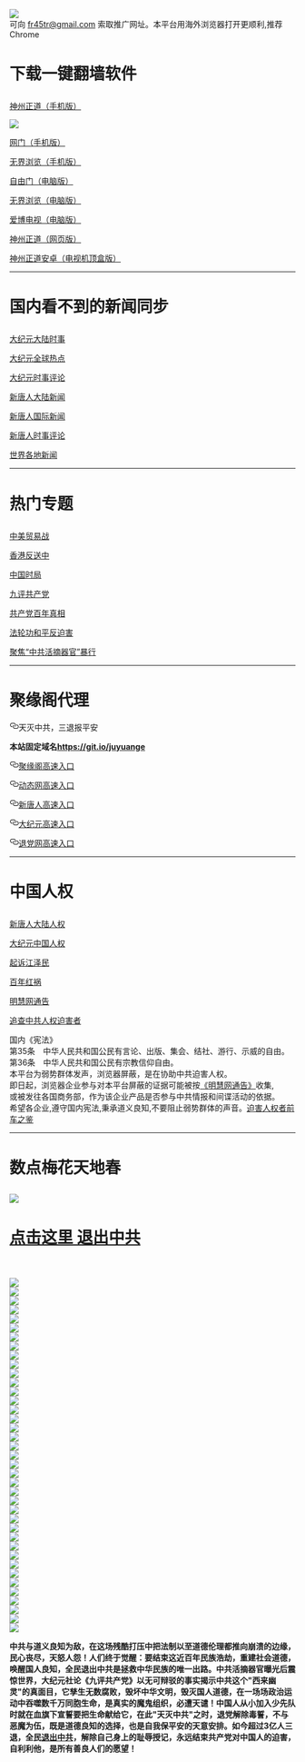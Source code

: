 <a name="1" id="1" target="_blank"></a> <span id="1"></span>
<a name="2" id="2" target="_blank"></a> <span id="2"></span>
<a name="3" id="3" target="_blank"></a> <span id="3"></span>
<a name="4" id="4" target="_blank"></a> <span id="4"></span>
<a name="5" id="5" target="_blank"></a> <span id="5"></span>
<a name="6" id="6" target="_blank"></a> <span id="6"></span>
<a name="7" id="7" target="_blank"></a> <span id="7"></span>
<a name="8" id="8" target="_blank"></a> <span id="8"></span>
<a name="9" id="9" target="_blank"></a> <span id="9"></span>
<img src="https://raw.githubusercontent.com/jdzs1/1/master/t/fq1.jpg"><br>
可向 fr45tr@gmail.com 索取推广网址。本平台用海外浏览器打开更顺利,推荐Chrome
<h1><p><strong>下载一键翻墙软件</strong></p></h1>
<p><a href="https://raw.githubusercontent.com/SzzdOgate/update/master/extras/SzzdOgate.apk?fldfjdzs1">神州正道（手机版）</a><img src="https://raw.githubusercontent.com/hao369/a/master/benzoutuijian.gif" alt=""></p>
<img src="https://raw.githubusercontent.com/jdzs1/1/master/t/sz.jpg"><br>
<p><a href="https://raw.githubusercontent.com/oGate2/Up/master/oGate.apk?fldfjdzs1">网门（手机版）</a><img src="https://raw.githubusercontent.com/hao369/a/master/benzoutuijian.gif" alt=""></p>
<p><a href="https://raw.githubusercontent.com/wujieliulan/download/master/um.apk?raw=true">无界浏览（手机版）</a></p>
<p><a href="https://raw.githubusercontent.com/freegate-release/website/gh-pages/files/fgp.zip?fldfjdzs1">自由门（电脑版）</a><img src="https://raw.githubusercontent.com/hao369/a/master/benzoutuijian.gif" alt=""></p>
<p><a href="https://raw.githubusercontent.com/wujieliulan/download/master/u.zip?fldfjdzs1">无界浏览（电脑版）</a><img src="https://raw.githubusercontent.com/hao369/a/master/benzoutuijian.gif" alt=""></p>
<p><a href="https://raw.githubusercontent.com/jdzs1/szzd1.github.io/master/szzd/iPPOTV.zip">爱博电视（电脑版）</a></p>
<p><a href="https://raw.githubusercontent.com/szzd1/szzd1.github.io/master/szzd/szzdogate.rar?fldfjdzs1">神州正道（网页版）</a></p>
<p><a href="https://raw.githubusercontent.com/SzzdOgate/update/master/extras/SzzdOgateTV.apk?fldfjdzs1">神州正道安卓（电视机顶盒版）</a></p>
<hr>
<h1><p><strong>国内看不到的新闻同步</strong></p></h1>
<p><a target="_blank" href="https://github.com/jdzs1/djy/blob/master/gb/nsc413.md?fldfjdzs1#1">大纪元大陆时事</a></p>
<p><a target="_blank" href="https://github.com/jdzs1/djy/blob/master/gb/n24hr.md?fldfjdzs1#1">大纪元全球热点</a></p>
<p><a target="_blank" href="https://github.com/jdzs1/djy/blob/master/gb/news392.md?fldfjdzs1#1">大纪元时事评论</a></p>
<p><a target="_blank" href="https://github.com/jdzs1/xtr/blob/master/gb/prog204_1.md?fldfjdzs1#1">新唐人大陆新闻</a></p>
<p><a target="_blank" href="https://github.com/jdzs1/xtr/blob/master/gb/prog202_1.md?fldfjdzs1#1">新唐人国际新闻</a></p>
<p><a target="_blank" href="https://github.com/jdzs1/xtr/blob/master/gb/prog207_1.md?fldfjdzs1#1">新唐人时事评论</a></p>
<p><a target="_blank" href="https://github.com/gfw-breaker/banned-news/blob/master/README.md?fldfjdzs1&type=url14">世界各地新闻</a></p>
<hr>
<h1><p><strong>热门专题</strong></p></h1>
<p><a target="_blank" href="https://github.com/jdzs1/xtr/blob/master/gb/prog1745_1.md?fldfjdzs1#1">中美贸易战</a></p>
<p><a target="_blank" href="https://github.com/jdzs1/xtr/blob/master/gb/prog205_1.md?fldfjdzs1#1">香港反送中</a></p>
<p><a target="_blank" href="https://github.com/jdzs1/xtr/blob/master/gb/prog1138_1.md?fldfjdzs1#1">中国时局</a></p>
<p><a target="_blank" href="https://github.com/jdzs1/9p/blob/master/README.md?fldfjdzs1#1">九评共产党</a></p>
<p><a target="_blank" href="https://github.com/jdzs1/xtr/blob/master/gb/prog1647_1.md?fldfjdzs1#1">共产党百年真相</a></p>
<p><a target="_blank" href="https://github.com/jdzs1/xtr/blob/master/gb/prog1530_1.md?fldfjdzs1#1">法轮功和平反迫害</a></p>
<p><a target="_blank" href="https://github.com/jdzs1/xtr/blob/master/gb/prog447_1.md?fldfjdzs1#1">聚焦“中共活摘器官”暴行</a></p>
<hr><h1>聚缘阁代理</h1>
<p>
<a id="user-content-天灭中共三退报平安" class="anchor" href="#%E5%A4%A9%E7%81%AD%E4%B8%AD%E5%85%B1%E4%B8%89%E9%80%80%E6%8A%A5%E5%B9%B3%E5%AE%89" aria-hidden="true"><svg class="octicon octicon-link" viewbox="0 0 16 16" version="1.1" width="16" height="16" aria-hidden="true"><path fill-rule="evenodd" d="M4 9h1v1H4c-1.5 0-3-1.69-3-3.5S2.55 3 4 3h4c1.45 0 3 1.69 3 3.5 0 1.41-.91 2.72-2 3.25V8.59c.58-.45 1-1.27 1-2.09C10 5.22 8.98 4 8 4H4c-.98 0-2 1.22-2 2.5S3 9 4 9zm9-3h-1v1h1c1 0 2 1.22 2 2.5S13.98 12 13 12H9c-.98 0-2-1.22-2-2.5 0-.83.42-1.64 1-2.09V6.25c-1.09.53-2 1.84-2 3.25C6 11.31 7.55 13 9 13h4c1.45 0 3-1.69 3-3.5S14.5 6 13 6z"></path></svg></a>天灭中共，三退报平安</p>
<p><strong>本站固定域名<a href="https://git.io/juyuange" rel="nofollow">https://git.io/juyuange</a></strong></p>
<p>
<a id="user-content-聚缘阁高速入口" class="anchor" href="#%E8%81%9A%E7%BC%98%E9%98%81%E9%AB%98%E9%80%9F%E5%85%A5%E5%8F%A3" aria-hidden="true"><svg class="octicon octicon-link" viewbox="0 0 16 16" version="1.1" width="16" height="16" aria-hidden="true"><path fill-rule="evenodd" d="M4 9h1v1H4c-1.5 0-3-1.69-3-3.5S2.55 3 4 3h4c1.45 0 3 1.69 3 3.5 0 1.41-.91 2.72-2 3.25V8.59c.58-.45 1-1.27 1-2.09C10 5.22 8.98 4 8 4H4c-.98 0-2 1.22-2 2.5S3 9 4 9zm9-3h-1v1h1c1 0 2 1.22 2 2.5S13.98 12 13 12H9c-.98 0-2-1.22-2-2.5 0-.83.42-1.64 1-2.09V6.25c-1.09.53-2 1.84-2 3.25C6 11.31 7.55 13 9 13h4c1.45 0 3-1.69 3-3.5S14.5 6 13 6z"></path></svg></a><a href="https://5r.vwertg.ml" rel="nofollow">聚缘阁高速入口</a><img src="https://raw.githubusercontent.com/hao369/a/master/jyg.gif" alt="">
</p>
<p>
<a id="user-content-动态网高速入口" class="anchor" href="#%E5%8A%A8%E6%80%81%E7%BD%91%E9%AB%98%E9%80%9F%E5%85%A5%E5%8F%A3" aria-hidden="true"><svg class="octicon octicon-link" viewbox="0 0 16 16" version="1.1" width="16" height="16" aria-hidden="true"><path fill-rule="evenodd" d="M4 9h1v1H4c-1.5 0-3-1.69-3-3.5S2.55 3 4 3h4c1.45 0 3 1.69 3 3.5 0 1.41-.91 2.72-2 3.25V8.59c.58-.45 1-1.27 1-2.09C10 5.22 8.98 4 8 4H4c-.98 0-2 1.22-2 2.5S3 9 4 9zm9-3h-1v1h1c1 0 2 1.22 2 2.5S13.98 12 13 12H9c-.98 0-2-1.22-2-2.5 0-.83.42-1.64 1-2.09V6.25c-1.09.53-2 1.84-2 3.25C6 11.31 7.55 13 9 13h4c1.45 0 3-1.69 3-3.5S14.5 6 13 6z"></path></svg></a><a href="https://5r.vwertg.ml" rel="nofollow">动态网高速入口</a><img src="https://raw.githubusercontent.com/hao369/a/master/jygdl.gif" alt="">
</p>
<p>
<a id="user-content-新唐人高速入口" class="anchor" href="#%E6%96%B0%E5%94%90%E4%BA%BA%E9%AB%98%E9%80%9F%E5%85%A5%E5%8F%A3" aria-hidden="true"><svg class="octicon octicon-link" viewbox="0 0 16 16" version="1.1" width="16" height="16" aria-hidden="true"><path fill-rule="evenodd" d="M4 9h1v1H4c-1.5 0-3-1.69-3-3.5S2.55 3 4 3h4c1.45 0 3 1.69 3 3.5 0 1.41-.91 2.72-2 3.25V8.59c.58-.45 1-1.27 1-2.09C10 5.22 8.98 4 8 4H4c-.98 0-2 1.22-2 2.5S3 9 4 9zm9-3h-1v1h1c1 0 2 1.22 2 2.5S13.98 12 13 12H9c-.98 0-2-1.22-2-2.5 0-.83.42-1.64 1-2.09V6.25c-1.09.53-2 1.84-2 3.25C6 11.31 7.55 13 9 13h4c1.45 0 3-1.69 3-3.5S14.5 6 13 6z"></path></svg></a><a href="https://5r.vwertg.ml" rel="nofollow">新唐人高速入口</a>
</p>
<p>
<a id="user-content-大纪元高速入口" class="anchor" href="#%E5%A4%A7%E7%BA%AA%E5%85%83%E9%AB%98%E9%80%9F%E5%85%A5%E5%8F%A3" aria-hidden="true"><svg class="octicon octicon-link" viewbox="0 0 16 16" version="1.1" width="16" height="16" aria-hidden="true"><path fill-rule="evenodd" d="M4 9h1v1H4c-1.5 0-3-1.69-3-3.5S2.55 3 4 3h4c1.45 0 3 1.69 3 3.5 0 1.41-.91 2.72-2 3.25V8.59c.58-.45 1-1.27 1-2.09C10 5.22 8.98 4 8 4H4c-.98 0-2 1.22-2 2.5S3 9 4 9zm9-3h-1v1h1c1 0 2 1.22 2 2.5S13.98 12 13 12H9c-.98 0-2-1.22-2-2.5 0-.83.42-1.64 1-2.09V6.25c-1.09.53-2 1.84-2 3.25C6 11.31 7.55 13 9 13h4c1.45 0 3-1.69 3-3.5S14.5 6 13 6z"></path></svg></a><a href="https://5r.vwertg.ml" rel="nofollow">大纪元高速入口</a>
</p>
<p>
<a id="user-content-退党网高速入口" class="anchor" href="#%E9%80%80%E5%85%9A%E7%BD%91%E9%AB%98%E9%80%9F%E5%85%A5%E5%8F%A3" aria-hidden="true"><svg class="octicon octicon-link" viewbox="0 0 16 16" version="1.1" width="16" height="16" aria-hidden="true"><path fill-rule="evenodd" d="M4 9h1v1H4c-1.5 0-3-1.69-3-3.5S2.55 3 4 3h4c1.45 0 3 1.69 3 3.5 0 1.41-.91 2.72-2 3.25V8.59c.58-.45 1-1.27 1-2.09C10 5.22 8.98 4 8 4H4c-.98 0-2 1.22-2 2.5S3 9 4 9zm9-3h-1v1h1c1 0 2 1.22 2 2.5S13.98 12 13 12H9c-.98 0-2-1.22-2-2.5 0-.83.42-1.64 1-2.09V6.25c-1.09.53-2 1.84-2 3.25C6 11.31 7.55 13 9 13h4c1.45 0 3-1.69 3-3.5S14.5 6 13 6z"></path></svg></a><a href="https://5r.vwertg.ml" rel="nofollow">退党网高速入口</a>
</p>
<p>
<hr>
<h1><p><strong>中国人权</strong></p></h1>
<p><a target="_blank" href="https://github.com/jdzs1/xtr/blob/master/gb/prog1135_1.md?fldfjdzs1#1">新唐人大陆人权</a></p>
<p><a target="_blank" href="https://github.com/jdzs1/djy/blob/master/gb/ncid278.md?fldfjdzs1#1">大纪元中国人权</a></p>
<p><a target="_blank" href="https://github.com/jdzs1/djy/blob/master/gb/nf6123.md?fldfjdzs1#1">起诉江泽民</a></p>
<p><a target="_blank" href="https://github.com/jdzs1/xtr/blob/master/gb/prog1704_1.md?fldfjdzs1#1">百年红祸</a></p>
<p><a href="https://github.com/jdzs1/mh/blob/master/README.md?fldfjdzs1#1">明慧网通告</a></p>
<p><a target="_blank" href="https://github.com/jdzs1/xtr/blob/master/gb/prog422209_1.md?fldfjdzs1#1">追查中共人权迫害者</a></p>
国内《宪法》<br>
第35条　中华人民共和国公民有言论、出版、集会、结社、游行、示威的自由。<br>
第36条　中华人民共和国公民有宗教信仰自由。<br>
本平台为弱势群体发声，浏览器屏蔽，是在协助中共迫害人权。<br>
即日起，浏览器企业参与对本平台屏蔽的证据可能被按<a target="_blank" href="https://github.com/jdzs1/mh/blob/master/README.md?fldfjdzs1#1">《明慧网通告》</a>收集,<br>
或被发往各国商务部，作为该企业产品是否参与中共情报和间谍活动的依据。<br>
希望各企业,遵守国内宪法,秉承道义良知,不要阻止弱势群体的声音。<a target="_blank" href="https://github.com/jdzs1/rq/blob/master/README.md?fldfjdzs1#1">迫害人权者前车之鉴</a>
<hr>
<h1><p><strong>数点梅花天地春</strong></p></h1>
<img src="https://raw.githubusercontent.com/jdzs1/1/master/t/01.jpg">
<h1><strong><a href="https://s3-us-west-1.amazonaws.com/ogaten/show.htm?ogQuit.aspx&from=852" rel="nofollow">点击这里 退出中共</a></strong></h1><br>
<br>
<img src="https://raw.githubusercontent.com/jdzs1/1/master/t/03.jpg"><br>
<img src="https://raw.githubusercontent.com/jdzs1/1/master/t/04.jpg"><br>
<img src="https://raw.githubusercontent.com/jdzs1/1/master/t/06.jpg"><br>
<img src="https://raw.githubusercontent.com/jdzs1/1/master/t/07.jpg"><br>
<img src="https://raw.githubusercontent.com/jdzs1/1/master/t/10.jpg"><br>
<img src="https://raw.githubusercontent.com/jdzs1/1/master/t/11.jpg"><br>
<img src="https://raw.githubusercontent.com/jdzs1/1/master/t/12.jpg"><br>
<img src="https://raw.githubusercontent.com/jdzs1/1/master/t/13.jpg"><br>
<img src="https://raw.githubusercontent.com/jdzs1/1/master/t/14.jpg"><br>
<img src="https://raw.githubusercontent.com/jdzs1/1/master/t/15.jpg"><br>
<img src="https://raw.githubusercontent.com/jdzs1/1/master/t/16.jpg"><br>
<img src="https://raw.githubusercontent.com/jdzs1/1/master/t/17.jpg"><br>
<img src="https://raw.githubusercontent.com/jdzs1/1/master/t/18.jpg"><br>
<img src="https://raw.githubusercontent.com/jdzs1/1/master/t/19.jpg"><br>
<img src="https://raw.githubusercontent.com/jdzs1/1/master/t/20.jpg"><br>
<img src="https://raw.githubusercontent.com/jdzs1/1/master/t/21.jpg"><br>
<img src="https://raw.githubusercontent.com/jdzs1/1/master/t/22.jpg"><br>
<img src="https://raw.githubusercontent.com/jdzs1/1/master/t/23.jpg"><br>
<img src="https://raw.githubusercontent.com/jdzs1/1/master/t/24.jpg"><br>
<img src="https://raw.githubusercontent.com/jdzs1/1/master/t/25.jpg"><br>
<img src="https://raw.githubusercontent.com/jdzs1/1/master/t/26.jpg"><br>
<img src="https://raw.githubusercontent.com/jdzs1/1/master/t/27.jpg"><br>
<img src="https://raw.githubusercontent.com/jdzs1/1/master/t/28.jpg"><br>
<img src="https://raw.githubusercontent.com/jdzs1/1/master/t/29.jpg"><br>
<img src="https://raw.githubusercontent.com/jdzs1/1/master/t/30.jpg"><br>
<img src="https://raw.githubusercontent.com/jdzs1/1/master/t/31.jpg"><br>
<img src="https://raw.githubusercontent.com/jdzs1/1/master/t/32.jpg"><br>
<img src="https://raw.githubusercontent.com/jdzs1/1/master/t/33.jpg"><br>
<img src="https://raw.githubusercontent.com/jdzs1/1/master/t/34.jpg"><br>
<img src="https://raw.githubusercontent.com/jdzs1/1/master/t/35.jpg"><br>
<img src="https://raw.githubusercontent.com/jdzs1/1/master/t/36.jpg"><br>
<img src="https://raw.githubusercontent.com/jdzs1/1/master/t/37.jpg"><br>
<img src="https://raw.githubusercontent.com/jdzs1/1/master/t/38.jpg"><br>
<img src="https://raw.githubusercontent.com/jdzs1/1/master/t/39.jpg"><br>
<img src="https://raw.githubusercontent.com/jdzs1/1/master/t/40.jpg"><br>
<img src="https://raw.githubusercontent.com/jdzs1/1/master/t/41.jpg"><br>
<img src="https://raw.githubusercontent.com/jdzs1/1/master/t/42.jpg"><br>
<img src="https://raw.githubusercontent.com/jdzs1/1/master/t/43.jpg"><br>
<img src="https://raw.githubusercontent.com/jdzs1/1/master/t/44.jpg"><br>
<p><p><strong>中共与道义良知为敌，在这场残酷打压中把法制以至道德伦理都推向崩溃的边缘，民心丧尽，天怒人怨！人们终于觉醒：要结束这近百年民族浩劫，重建社会道德，唤醒国人良知，全民退出中共是拯救中华民族的唯一出路。中共活摘器官曝光后震惊世界，大纪元社论《九评共产党》以无可辩驳的事实揭示中共这个"西来幽灵"的真面目，它孳生无数腐败，毁坏中华文明，毁灭国人道德，在一场场政治运动中吞噬数千万同胞生命，是真实的魔鬼组织，必遭天谴！中国人从小加入少先队时就在血旗下宣誓要把生命献给它，在此"天灭中共"之时，退党解除毒誓，不与恶魔为伍，既是道德良知的选择，也是自我保平安的天意安排。如今超过3亿人三退，全民<a href="https://s3-us-west-1.amazonaws.com/ogaten/show.htm?ogQuit.aspx&from=852" rel="nofollow">退出中共</a>，解除自己身上的耻辱授记，永远结束共产党对中国人的迫害，自利利他，是所有善良人们的愿望！</strong></p></p>
